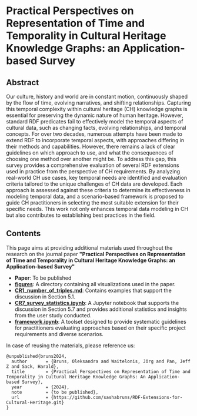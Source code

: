 # Practical Perspectives on Representation of Time and Temporality in Cultural Heritage Knowledge Graphs: an Application-based Survey
## **Abstract** <br>
Our culture, history and world are in constant motion, continuously shaped by the flow of time, evolving narratives, and shifting relationships. Capturing this temporal complexity within cultural heritage (CH) knowledge graphs is essential for preserving the dynamic nature of human heritage. However, standard RDF predicates fail to effectively model the temporal aspects of cultural data, such as changing facts, evolving relationships, and temporal concepts. For over two decades, numerous attempts have been made to extend RDF to incorporate temporal aspects, with approaches differing in their methods and capabilities. However, there remains a lack of clear guidelines on which approach to use, and what the consequences of choosing one method over another might be. To address this gap, this survey provides a comprehensive evaluation of several RDF extensions used in practice from the perspective of CH requirements. By analyzing real-world CH use cases, key temporal needs are identified and evaluation criteria tailored to the unique challenges of CH data are developed. Each approach is assessed against these criteria to determine its effectiveness in modeling temporal data, and a scenario-based framework is proposed to guide CH practitioners in selecting the most suitable extension for their specific needs. This work not only enhances temporal data modeling in CH but also contributes to establishing best practices in the field.

## **Contents**
This page aims at providing additional materials used throughout the research on the journal paper **"Practical Perspectives on Representation of Time and Temporality in Cultural Heritage Knowledge Graphs: an Application-based Survey"**

- **Paper**: To be published
- **[figures](https://github.com/sashabruns/RDF-Extensions-for-Cultural-Heritage/tree/3e58fcaab4316202d2a496a21e3aca77fb77a071/figures)**: A directory containing all visualizations used in the paper.
- **[CR1_number_of_triples.md](https://github.com/sashabruns/RDF-Extensions-for-Cultural-Heritage/blob/667e7b88b0f6101322615c6e00064c8adc4b139a/CR1_number_of_triples.md)**: Contains examples that support the discussion in Section 5.1.
- **[CR7_survey_statistics.ipynb](https://github.com/sashabruns/RDF-Extensions-for-Cultural-Heritage/blob/667e7b88b0f6101322615c6e00064c8adc4b139a/CR7_survey_statistics.ipynb)**: A Jupyter notebook that supports the discussion in Section 5.7 and provides additional statistics and insights from the user study conducted.
- **[framework.ipynb](framework.ipynb)**: A toolset designed to provide systematic guidelines for practitioners evaluating approaches based on their specific project requirements and diverse scenarios. 

In case of reusing the materials, please reference us:
```
@unpublished{bruns2024,
  author       = {Bruns, Oleksandra and Waitelonis, Jörg and Pan, Jeff Z and Sack, Harald},
  title        = {Practical Perspectives on Representation of Time and Temporality in Cultural Heritage Knowledge Graphs: An Application-based Survey},
  year         = {2024},
  note         = {to be published},
  url          = {https://github.com/sashabruns/RDF-Extensions-for-Cultural-Heritage.git}
}
```
